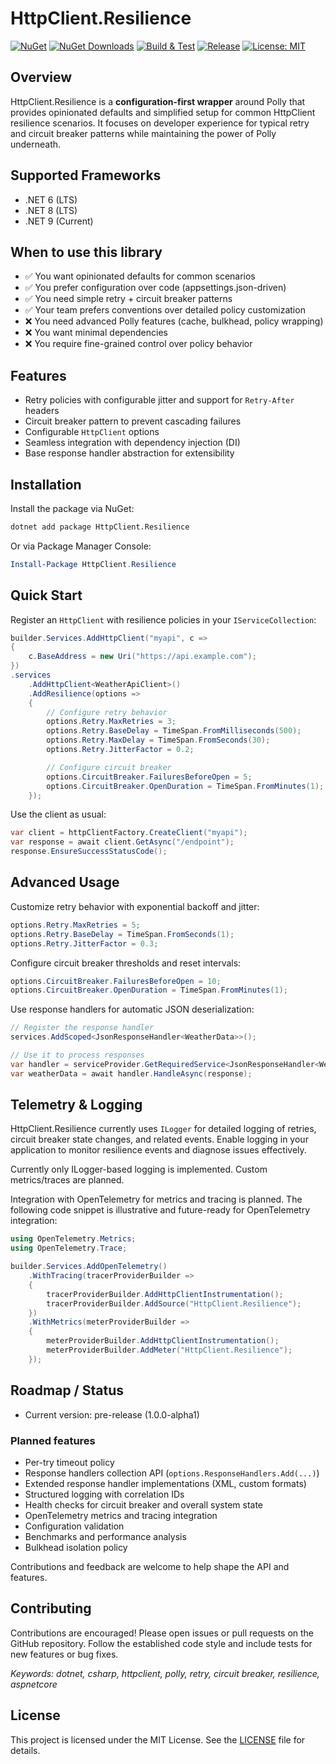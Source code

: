 # HttpClient.Resilience

[![NuGet](https://img.shields.io/nuget/v/HttpClient.Resilience.svg)](https://www.nuget.org/packages/HttpClient.Resilience)
[![NuGet Downloads](https://img.shields.io/nuget/dt/HttpClient.Resilience.svg)](https://www.nuget.org/packages/HttpClient.Resilience)
[![Build & Test](https://github.com/akrisanov/HttpClient.Resilience/actions/workflows/ci.yml/badge.svg)](https://github.com/akrisanov/HttpClient.Resilience/actions/workflows/ci.yml)
[![Release](https://github.com/akrisanov/HttpClient.Resilience/actions/workflows/release.yml/badge.svg)](https://github.com/akrisanov/HttpClient.Resilience/actions/workflows/release.yml)
[![License: MIT](https://img.shields.io/badge/License-MIT-green.svg)](LICENSE)

## Overview

HttpClient.Resilience is a **configuration-first wrapper** around Polly that provides opinionated defaults
and simplified setup for common HttpClient resilience scenarios. It focuses on developer experience
for typical retry and circuit breaker patterns while maintaining the power of Polly underneath.

## Supported Frameworks

- .NET 6 (LTS)
- .NET 8 (LTS)
- .NET 9 (Current)

## When to use this library

- ✅ You want opinionated defaults for common scenarios
- ✅ You prefer configuration over code (appsettings.json-driven)
- ✅ You need simple retry + circuit breaker patterns
- ✅ Your team prefers conventions over detailed policy customization
- ❌ You need advanced Polly features (cache, bulkhead, policy wrapping)
- ❌ You want minimal dependencies
- ❌ You require fine-grained control over policy behavior

## Features

- Retry policies with configurable jitter and support for `Retry-After` headers
- Circuit breaker pattern to prevent cascading failures
- Configurable `HttpClient` options
- Seamless integration with dependency injection (DI)
- Base response handler abstraction for extensibility

## Installation

Install the package via NuGet:

```bash
dotnet add package HttpClient.Resilience
```

Or via Package Manager Console:

```powershell
Install-Package HttpClient.Resilience
```

## Quick Start

Register an `HttpClient` with resilience policies in your `IServiceCollection`:

```csharp
builder.Services.AddHttpClient("myapi", c =>
{
    c.BaseAddress = new Uri("https://api.example.com");
})
.services
    .AddHttpClient<WeatherApiClient>()
    .AddResilience(options =>
    {
        // Configure retry behavior
        options.Retry.MaxRetries = 3;
        options.Retry.BaseDelay = TimeSpan.FromMilliseconds(500);
        options.Retry.MaxDelay = TimeSpan.FromSeconds(30);
        options.Retry.JitterFactor = 0.2;

        // Configure circuit breaker
        options.CircuitBreaker.FailuresBeforeOpen = 5;
        options.CircuitBreaker.OpenDuration = TimeSpan.FromMinutes(1);
    });
```

Use the client as usual:

```csharp
var client = httpClientFactory.CreateClient("myapi");
var response = await client.GetAsync("/endpoint");
response.EnsureSuccessStatusCode();
```

## Advanced Usage

Customize retry behavior with exponential backoff and jitter:

```csharp
options.Retry.MaxRetries = 5;
options.Retry.BaseDelay = TimeSpan.FromSeconds(1);
options.Retry.JitterFactor = 0.3;
```

Configure circuit breaker thresholds and reset intervals:

```csharp
options.CircuitBreaker.FailuresBeforeOpen = 10;
options.CircuitBreaker.OpenDuration = TimeSpan.FromMinutes(1);
```

Use response handlers for automatic JSON deserialization:

```csharp
// Register the response handler
services.AddScoped<JsonResponseHandler<WeatherData>>();

// Use it to process responses
var handler = serviceProvider.GetRequiredService<JsonResponseHandler<WeatherData>>();
var weatherData = await handler.HandleAsync(response);
```

## Telemetry & Logging

HttpClient.Resilience currently uses `ILogger` for detailed logging of retries, circuit breaker
state changes, and related events. Enable logging in your application to monitor resilience events
and diagnose issues effectively.

Currently only ILogger-based logging is implemented. Custom metrics/traces are planned.

Integration with OpenTelemetry for metrics and tracing is planned. The following code snippet is
illustrative and future-ready for OpenTelemetry integration:

```csharp
using OpenTelemetry.Metrics;
using OpenTelemetry.Trace;

builder.Services.AddOpenTelemetry()
    .WithTracing(tracerProviderBuilder =>
    {
        tracerProviderBuilder.AddHttpClientInstrumentation();
        tracerProviderBuilder.AddSource("HttpClient.Resilience");
    })
    .WithMetrics(meterProviderBuilder =>
    {
        meterProviderBuilder.AddHttpClientInstrumentation();
        meterProviderBuilder.AddMeter("HttpClient.Resilience");
    });
```

## Roadmap / Status

- Current version: pre-release (1.0.0-alpha1)

### Planned features

- Per-try timeout policy
- Response handlers collection API (`options.ResponseHandlers.Add(...)`)
- Extended response handler implementations (XML, custom formats)
- Structured logging with correlation IDs
- Health checks for circuit breaker and overall system state
- OpenTelemetry metrics and tracing integration
- Configuration validation
- Benchmarks and performance analysis
- Bulkhead isolation policy

Contributions and feedback are welcome to help shape the API and features.

## Contributing

Contributions are encouraged! Please open issues or pull requests on the GitHub repository.
Follow the established code style and include tests for new features or bug fixes.

_Keywords: dotnet, csharp, httpclient, polly, retry, circuit breaker, resilience, aspnetcore_

## License

This project is licensed under the MIT License. See the [LICENSE](LICENSE) file for details.
